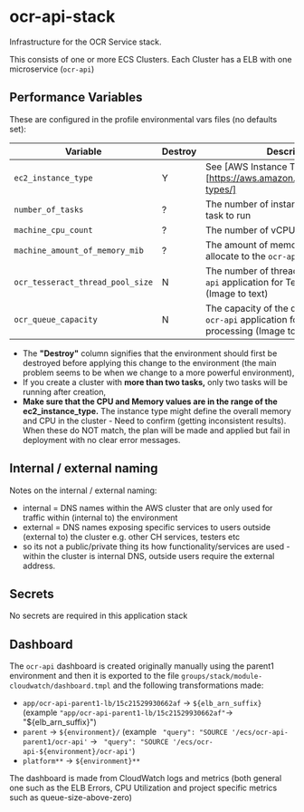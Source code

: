 # ocr-api-stack

Infrastructure for the OCR Service stack.

This consists of one or more ECS Clusters. Each Cluster has a ELB with one microservice (`ocr-api`)

## Performance Variables

These are configured in the profile environmental vars files (no defaults set):

|     Variable                     | Destroy | Description                                                                       |
|---                               |--- |---                                                                                |
| `ec2_instance_type`              | Y | See [AWS Instance Types)[https://aws.amazon.com/ec2/instance-types/]              |
| `number_of_tasks`                | ? | The number of instances of the `ocr-api` task to run                                |
| `machine_cpu_count`              | ? | The number of vCPUs the `ocr-api` uses.                                             |
| `machine_amount_of_memory_mib`   | ? | The amount of memory in MiB to allocate to the `ocr-api`.                                  |
| `ocr_tesseract_thread_pool_size` | N | The number of threads used in the `ocr-api` application for Tesseract processing (Image to text) |
| `ocr_queue_capacity`             | N | The capacity of the queue used in the `ocr-api` application for Tesseract processing (Image to text) |

- The **"Destroy"** column signifies that the environment should first be destroyed before applying this change to the environment (the main problem seems to be when we change to a more powerful environment),
- If you create a cluster with **more than two tasks,** only two tasks will be running after creation,
- **Make sure that the CPU and Memory values are in the range of the ec2_instance_type.**  The instance type might define the overall memory and CPU in the cluster - Need to confirm (getting inconsistent results). When these do NOT match, the plan will be made and applied but fail in deployment with no clear error messages.

## Internal / external naming

Notes on the internal / external naming:

- internal = DNS names within the AWS cluster that are only used for traffic within (internal to) the environment
- external = DNS names exposing specific services to users outside (external to) the cluster e.g. other CH services, testers etc
- so its not a public/private thing its how functionality/services are used - within the cluster is internal DNS, outside users require the external address.

## Secrets

No secrets are required in this application stack

## Dashboard

The `ocr-api` dashboard is created originally manually using the parent1 environment and then it is exported to the file `groups/stack/module-cloudwatch/dashboard.tmpl` and the following transformations made:

-  `app/ocr-api-parent1-lb/15c21529930662af` -> `${elb_arn_suffix}` (example `"app/ocr-api-parent1-lb/15c21529930662af"`-> "${elb_arn_suffix}")
- `parent` -> `${environment}/`  (example ` "query": "SOURCE '/ecs/ocr-api-parent1/ocr-api'` -> ` "query": "SOURCE '/ecs/ocr-api-${environment}/ocr-api'`)
- `platform**` -> `${environment}**`

The dashboard is made from CloudWatch logs and metrics (both general one such as the ELB Errors, CPU Utilization and project specific metrics such as queue-size-above-zero)
